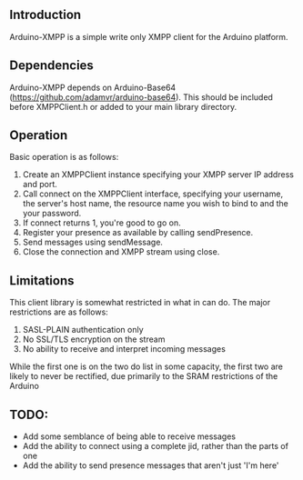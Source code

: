Introduction
------------

Arduino-XMPP is a simple write only XMPP client for the Arduino platform.

Dependencies
------------

Arduino-XMPP depends on Arduino-Base64 (https://github.com/adamvr/arduino-base64). This should be included before XMPPClient.h or added to your main library directory.

Operation
---------

Basic operation is as follows:

1. Create an XMPPClient instance specifying your XMPP server IP address and port.
2. Call connect on the XMPPClient interface, specifying your username, the server's host name, the resource name you wish to bind to and the your password.
3. If connect returns 1, you're good to go on.
4. Register your presence as available by calling sendPresence.
5. Send messages using sendMessage.
6. Close the connection and XMPP stream using close.

Limitations
-----------

This client library is somewhat restricted in what in can do. The major restrictions are as follows:
    
1. SASL-PLAIN authentication only
2. No SSL/TLS encryption on the stream
3. No ability to receive and interpret incoming messages

While the first one is on the two do list in some capacity, the first two are likely to never be rectified, due primarily to the SRAM restrictions of the Arduino

TODO:
-----

* Add some semblance of being able to receive messages
* Add the ability to connect using a complete jid, rather than the parts of one
* Add the ability to send presence messages that aren't just 'I'm here'
